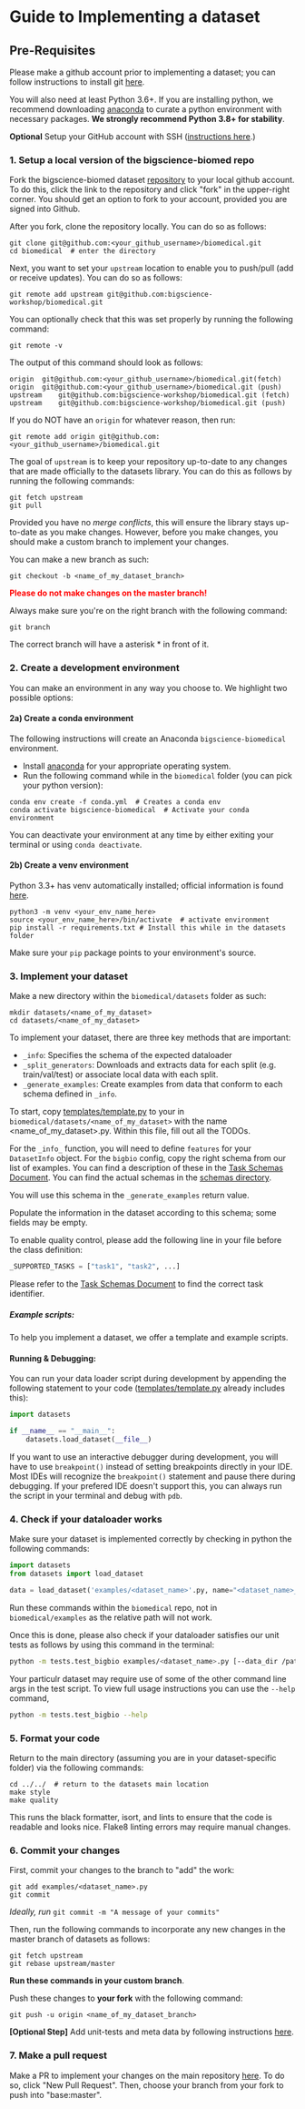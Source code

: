 # Guide to Implementing a dataset

## Pre-Requisites

Please make a github account prior to implementing a dataset; you can follow instructions to install git [here](https://git-scm.com/book/en/v2/Getting-Started-Installing-Git).

You will also need at least Python 3.6+. If you are installing python, we recommend downloading [anaconda](https://docs.anaconda.com/anaconda/install/index.html) to curate a python environment with necessary packages. **We strongly recommend Python 3.8+ for stability**.

**Optional** Setup your GitHub account with SSH ([instructions here](https://docs.github.com/en/authentication/connecting-to-github-with-ssh).)

### 1. **Setup a local version of the bigscience-biomed repo**
Fork the bigscience-biomed dataset [repository](https://github.com/bigscience-workshop/biomedical) to your local github account. To do this, click the link to the repository and click "fork" in the upper-right corner. You should get an option to fork to your account, provided you are signed into Github.

After you fork, clone the repository locally. You can do so as follows:

    git clone git@github.com:<your_github_username>/biomedical.git
    cd biomedical  # enter the directory

Next, you want to set your `upstream` location to enable you to push/pull (add or receive updates). You can do so as follows:

    git remote add upstream git@github.com:bigscience-workshop/biomedical.git

You can optionally check that this was set properly by running the following command:

    git remote -v

The output of this command should look as follows:

    origin  git@github.com:<your_github_username>/biomedical.git(fetch)
    origin  git@github.com:<your_github_username>/biomedical.git (push)
    upstream    git@github.com:bigscience-workshop/biomedical.git (fetch)
    upstream    git@github.com:bigscience-workshop/biomedical.git (push)

If you do NOT have an `origin` for whatever reason, then run:

    git remote add origin git@github.com:<your_github_username>/biomedical.git

The goal of `upstream` is to keep your repository up-to-date to any changes that are made officially to the datasets library. You can do this as follows by running the following commands:

    git fetch upstream
    git pull

Provided you have no *merge conflicts*, this will ensure the library stays up-to-date as you make changes. However, before you make changes, you should make a custom branch to implement your changes.

You can make a new branch as such:

    git checkout -b <name_of_my_dataset_branch>

<p style="color:red"> <b> Please do not make changes on the master branch! </b></p>

Always make sure you're on the right branch with the following command:

    git branch

The correct branch will have a asterisk \* in front of it.

### 2. **Create a development environment**
You can make an environment in any way you choose to. We highlight two possible options:

#### 2a) Create a conda environment

The following instructions will create an Anaconda `bigscience-biomedical` environment.

- Install [anaconda](https://docs.anaconda.com/anaconda/install/) for your appropriate operating system.
- Run the following command while in the `biomedical` folder (you can pick your python version):

```
conda env create -f conda.yml  # Creates a conda env
conda activate bigscience-biomedical  # Activate your conda environment
```

You can deactivate your environment at any time by either exiting your terminal or using `conda deactivate`.

#### 2b) Create a venv environment

Python 3.3+ has venv automatically installed; official information is found [here](https://packaging.python.org/en/latest/guides/installing-using-pip-and-virtual-environments/).

```
python3 -m venv <your_env_name_here>
source <your_env_name_here>/bin/activate  # activate environment
pip install -r requirements.txt # Install this while in the datasets folder
```
Make sure your `pip` package points to your environment's source.

### 3. Implement your dataset

Make a new directory within the `biomedical/datasets` folder as such: <br>

    mkdir datasets/<name_of_my_dataset>
    cd datasets/<name_of_my_dataset>

To implement your dataset, there are three key methods that are important:<br>

  * `_info`: Specifies the schema of the expected dataloader
  * `_split_generators`: Downloads and extracts data for each split (e.g. train/val/test) or associate local data with each split.
  * `_generate_examples`: Create examples from data that conform to each schema defined in `_info`.

To start, copy [templates/template.py](templates/template.py) to your in `biomedical/datasets/<name_of_my_dataset>` with the name <name_of_my_dataset>.py. Within this file, fill out all the TODOs.


For the `_info_` function, you will need to define `features` for your
`DatasetInfo` object. For the `bigbio` config, copy the right schema from our list of examples. You can find a description of these in the [Task Schemas Document](task_schemas.md). You can find the actual schemas in the [schemas directory](https://github.com/bigscience-workshop/biomedical/tree/master/schemas).

You will use this schema in the `_generate_examples` return value.

Populate the information in the dataset according to this schema; some fields may be empty.

To enable quality control, please add the following line in your file before the class definition:
```python
_SUPPORTED_TASKS = ["task1", "task2", ...]
```

Please refer to the [Task Schemas Document](task_schemas.md) to find the correct task identifier.


##### Example scripts:
To help you implement a dataset, we offer a template and example scripts.

#### Running & Debugging:
You can run your data loader script during development by appending the following
statement to your code ([templates/template.py](templates/template.py) already includes this):

```python
import datasets

if __name__ == "__main__":
    datasets.load_dataset(__file__)
```

If you want to use an interactive debugger during development, you will have to use
`breakpoint()` instead of setting breakpoints directly in your IDE. Most IDEs will 
recognize the `breakpoint()` statement and pause there during debugging. If your prefered
IDE doesn't support this, you can always run the script in your terminal and debug with 
`pdb`.


### 4. Check if your dataloader works

Make sure your dataset is implemented correctly by checking in python the following commands:

```python
import datasets
from datasets import load_dataset

data = load_dataset('examples/<dataset_name>'.py, name="<dataset_name>_bigbio_<schema>")
```

Run these commands within the `biomedical` repo, not in `biomedical/examples` as the relative path will not work.

Once this is done, please also check if your dataloader satisfies our unit tests as follows by using this command in the terminal:

```bash
python -m tests.test_bigbio examples/<dataset_name>.py [--data_dir /path/to/local/data]
```

Your particulr dataset may require use of some of the other command line args in the test script.
To view full usage instructions you can use the `--help` command,

```bash
python -m tests.test_bigbio --help
```

### 5. Format your code

Return to the main directory (assuming you are in your dataset-specific folder) via the following commands:

    cd ../../  # return to the datasets main location
    make style
    make quality

This runs the black formatter, isort, and lints to ensure that the code is readable and looks nice. Flake8 linting errors may require manual changes.

### 6. Commit your changes

First, commit your changes to the branch to "add" the work:

    git add examples/<dataset_name>.py
    git commit

*Ideally, run* `git commit -m "A message of your commits"`

Then, run the following commands to incorporate any new changes in the master branch of datasets as follows:

    git fetch upstream
    git rebase upstream/master

**Run these commands in your custom branch**.

Push these changes to **your fork** with the following command:

    git push -u origin <name_of_my_dataset_branch>

**[Optional Step]** Add unit-tests and meta data by following instructions [here](https://huggingface.co/docs/datasets/share_dataset.html#adding-tests).

### 7. **Make a pull request**

Make a PR to implement your changes on the main repository [here](https://github.com/huggingface/datasets/pulls). To do so, click "New Pull Request". Then, choose your branch from your fork to push into "base:master".
